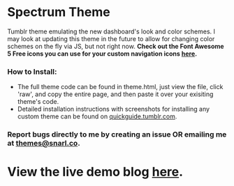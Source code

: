 # Spectrum Theme

Tumblr theme emulating the new dashboard's look and color schemes. I may look at updating this theme in the future to allow for changing color schemes on the fly via JS, but not right now.
**Check out the Font Awesome 5 Free icons you can use for your custom navigation icons [here](https://fontawesome.com/icons?d=gallery&m=free).**

### How to Install:
- The full theme code can be found in theme.html, just view the file, click 'raw', and copy the entire page, and then paste it over your exisiting theme's code.
- Detailed installation instructions with screenshots for installing any custom theme can be found on [quickguide.tumblr\.com](https://quickguide.tumblr.com/post/34349589516/how-to-install-tumblr-theme-code).

### Report bugs directly to me by creating an issue OR emailing me at themes@snarl.co.
# View the live demo blog [here](https://spectrumtheme.tumblr.com/).
